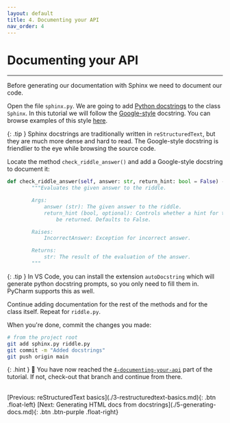 ```yaml
---
layout: default
title: 4. Documenting your API
nav_order: 4
---
```


# Documenting your API

---

Before generating our documentation with Sphinx we need to document our code.

Open the file `sphinx.py`. We are going to add
[Python docstrings](https://peps.python.org/pep-0257/) to the class `Sphinx`.  In this tutorial we will follow the
[Google-style](https://google.github.io/styleguide/pyguide.html#38-comments-and-docstrings)
docstring. You can browse examples of this style
[here](https://sphinxcontrib-napoleon.readthedocs.io/en/latest/example_google.html).

{: .tip }
Sphinx docstrings are traditionally written in `reStructuredText`, but they
are much more dense and hard to read. The Google-style docstring is friendlier
to the eye while browsing the source code.

Locate the method `check_riddle_answer()` and add a Google-style docstring to document it:

```py
def check_riddle_answer(self, answer: str, return_hint: bool = False) -> str:
        """Evaluates the given answer to the riddle.

        Args:
            answer (str): The given answer to the riddle.
            return_hint (bool, optional): Controls whether a hint for the riddle should
                be returned. Defaults to False.

        Raises:
            IncorrectAnswer: Exception for incorrect answer.

        Returns:
            str: The result of the evaluation of the answer.
        """
```

{: .tip }
In VS Code, you can install the extension `autoDocstring` which will generate python
docstring prompts, so you only need to fill them in. PyCharm supports this as well.

Continue adding documentation for the rest of the methods and for the class itself. Repeat for
`riddle.py`.

When you're done, commit the changes you made:

```sh
# from the project root
git add sphinx.py riddle.py
git commit -m "Added docstrings"
git push origin main
```

{: .hint }
🙌 You have now reached the
[`4-documenting-your-api`](https://github.com/aelsayed95/sphinxy/tree/4-documenting-your-api)
part of the tutorial. If not, check-out that branch and continue from there.

<br />
[Previous: reStructuredText basics](./3-restructuredtext-basics.md){: .btn .float-left}
[Next: Generating HTML docs from docstrings](./5-generating-docs.md){: .btn .btn-purple .float-right}
<br />
